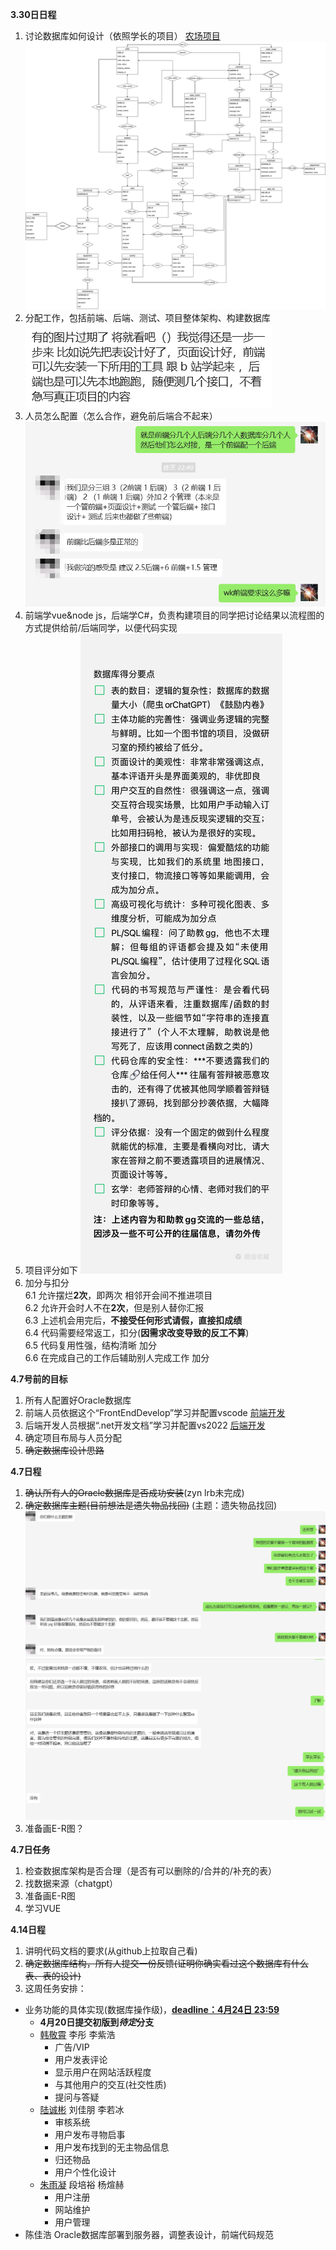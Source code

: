 **3.30日日程**
1. 讨论数据库如何设计（依照学长的项目）
[农场项目](./Resource/Files/FarmManagement.pdf)
![ER图](./Resource/Images/ER_picture.png)
2. 分配工作，包括前端、后端、测试、项目整体架构、构建数据库  
![学长建议](./Resource/Images/PrimaryArrangement.png)
3. 人员怎么配置（怎么合作，避免前后端合不起来）  
![学长建议](./Resource/Images/PersonnelArrangement.png)
4. 前端学vue&node js，后端学C#，负责构建项目的同学把讨论结果以流程图的方式提供给前/后端同学，以便代码实现
5. 项目评分如下
![项目评分](Resource/Images/Standard.jpg)
6. 加分与扣分  
    6.1 允许摆烂**2次**，即两次 相邻开会间不推进项目  
    6.2 允许开会时人不在**2次**，但是别人替你汇报  
    6.3 上述机会用完后，**不接受任何形式请假，直接扣成绩**  
    6.4 代码需要经常返工，扣分(**因需求改变导致的反工不算**)  
    6.5 代码复用性强，结构清晰 加分  
    6.6 在完成自己的工作后辅助别人完成工作 加分  

**4.7号前的目标**
1. 所有人配置好Oracle数据库
2. 前端人员依据这个“FrontEndDevelop”学习并配置vscode
[前端开发](./Resource/Files/FrontEndDevelop.pdf)
3. 后端开发人员根据“.net开发文档”学习并配置vs2022
[后端开发](./Resource/Files/BackendDevelop.pdf)
4. 确定项目布局与人员分配
5. ~~确定数据库设计思路~~




**4.7日程**
1. ~~确认所有人的Oracle数据库是否成功安装~~(zyn lrb未完成)
2. ~~确定数据库主题(目前想法是遗失物品找回)~~ (主题：遗失物品找回)
![聊天记录](./Resource/Images/ThemeSelection.png)
![聊天记录](./Resource/Images/ThemeSelection2.png)
3. 准备画E-R图？

**4.7日任务**
1. 检查数据库架构是否合理（是否有可以删除的/合并的/补充的表）
2. 找数据来源（chatgpt）
3. 准备画E-R图
4. 学习VUE

**4.14日程**
1. 讲明代码文档的要求(从github上拉取自己看)
2. ~~确定数据库结构，所有人提交一份反馈(证明你确实看过这个数据库有什么表、表的设计)~~
3. 这周任务安排：
- 业务功能的具体实现(数据库操作级)，<u>**deadline：4月24日 23:59**</u>
    - **4月20日提交初版到*待定*分支**
    - <u>韩敬霄</u> 李彤 李紫浩  
        - 广告/VIP  
        - 用户发表评论  
        - 显示用户在网站活跃程度  
        - 与其他用户的交互(社交性质)  
        - 提问与答疑  
    - <u>陆诚彬</u> 刘佳朋 李若冰  
        - 审核系统  
        - 用户发布寻物启事  
        - 用户发布找到的无主物品信息  
        - 归还物品  
        - 用户个性化设计  
    - <u>朱雨凝</u> 段培裕 杨煊赫  
        - 用户注册  
        - 网站维护  
        - 用户管理  
- 陈佳浩 Oracle数据库部署到服务器，调整表设计，前端代码规范
